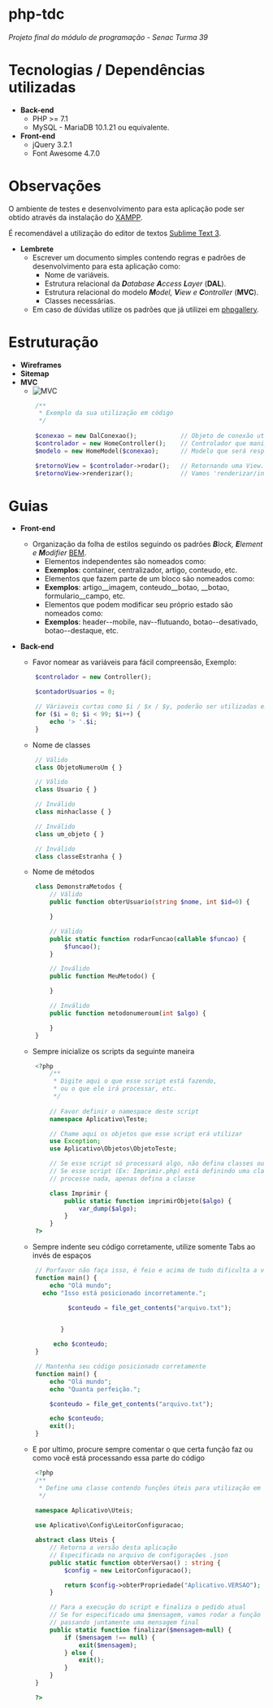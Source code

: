 # php-tdc
###### Projeto final do módulo de programação - Senac Turma 39

# Tecnologias / Dependências utilizadas

* **Back-end**
	* PHP >= 7.1
	* MySQL - MariaDB 10.1.21 ou equivalente.
* **Front-end**
	* jQuery 3.2.1
	* Font Awesome 4.7.0

# Observações

O ambiente de testes e desenvolvimento para esta aplicação pode ser obtido através da instalação do [XAMPP](https://www.apachefriends.org/pt_br/download.html).

É recomendável a utilização do editor de textos [Sublime Text 3](https://sublimetext.com/3).

* **Lembrete** 
	* Escrever um documento simples contendo regras e padrões de desenvolvimento para esta aplicação como:
		* Nome de variáveis.
		* Estrutura relacional da ***D**atabase **A**ccess **L**ayer* (**DAL**).
		* Estrutura relacional do modelo ***M**odel, **V**iew e **C**ontroller* (**MVC**).
		* Classes necessárias.
	* Em caso de dúvidas utilize os padrões que já utilizei em [phpgallery](https://github.com/Kubinyete/phpgallery).

# Estruturação

* **Wireframes**
* **Sitemap**
* **MVC**
	* ![MVC](https://i.stack.imgur.com/Rk9Kr.png)
	```php
		/**
		 * Exemplo da sua utilização em código
		 */
			
		$conexao = new DalConexao();            // Objeto de conexão utilizado para conectar ao banco de dados.
		$controlador = new HomeController();    // Controlador que manipulará um modelo com base no pedido recebido.
		$modelo = new HomeModel($conexao);      // Modelo que será responsável por conectar ao banco, obter informações e retornar uma View contendo estas informações necessárias.

		$retornoView = $controlador->rodar();   // Retornando uma View.
		$retornoView->renderizar();             // Vamos 'renderizar/incluir' a resposta recebida para que o usuário veja a página.
	```

# Guias

* **Front-end**
	* Organização da folha de estilos seguindo os padrões ***B**lock, **E**lement e **M**odifier* [BEM](http://getbem.com/introduction/).
		* Elementos independentes são nomeados como:
		* **Exemplos**: container, centralizador, artigo, conteudo, etc.
		* Elementos que fazem parte de um bloco são nomeados como:
		* **Exemplos**: artigo__imagem, conteudo__botao, __botao, formulario__campo, etc.
		* Elementos que podem modificar seu próprio estado são nomeados como:
		* **Exemplos**: header--mobile, nav--flutuando, botao--desativado, botao--destaque, etc.
* **Back-end**
	* Favor nomear as variáveis para fácil compreensão, Exemplo:
	```php
		$controlador = new Controller();

		$contadorUsuarios = 0;

		// Váriaveis curtas como $i / $x / $y, poderão ser utilizadas em loops / for
		for ($i = 0; $i < 99; $i++) {
			echo '> '.$i;
		}
	```
	* Nome de classes
	```php
		// Válido
		class ObjetoNumeroUm { }

		// Válido
		class Usuario { }

		// Inválido
		class minhaclasse { }

		// Inválido
		class um_objeto { }

		// Inválido
		class classeEstranha { }
	```

	* Nome de métodos
	```php
		class DemonstraMetodos {
			// Válido
			public function obterUsuario(string $nome, int $id=0) {

			}

			// Válido
			public static function rodarFuncao(callable $funcao) {
				$funcao();
			}

			// Inválido
			public function MeuMetodo() { 

			}

			// Inválido
			public function metodonumeroum(int $algo) {

			}
		}
	```

	* Sempre inicialize os scripts da seguinte maneira
	```php
		<?php
			/**
			 * Digite aqui o que esse script está fazendo,
			 * ou o que ele irá processar, etc.
			 */
			
			// Favor definir o namespace deste script
			namespace Aplicativo\Teste;

			// Chame aqui os objetos que esse script erá utilizar
			use Exception;
			use Aplicativo\Objetos\ObjetoTeste;

			// Se esse script só processará algo, não defina classes ou estruturas,
			// Se esse script (Ex: Imprimir.php) está definindo uma classe, então não
			// processe nada, apenas defina a classe

			class Imprimir {
				public static function imprimirObjeto($algo) {
					var_dump($algo);
				}
			}
		?>
	```

	* Sempre indente seu código corretamente, utilize somente Tabs ao invés de espaços
	```php
		// Porfavor não faça isso, é feio e acima de tudo dificulta a visualização e compreensão do código.
		function main() {
			echo "Olá mundo";
		  echo "Isso está posicionado incorretamente.";

		         $conteudo = file_get_contents("arquivo.txt");


		       }

		     echo $conteudo;
		}

		// Mantenha seu código posicionado corretamente
		function main() {
			echo "Olá mundo";
			echo "Quanta perfeição.";

			$conteudo = file_get_contents("arquivo.txt");

			echo $conteudo;
			exit();
		}
	```

	* E por ultimo, procure sempre comentar o que certa função faz ou como você está processando essa parte do código
	```php
		<?php
		/**
		 * Define uma classe contendo funções úteis para utilização em todo o projeto.
		 */
		
		namespace Aplicativo\Uteis;

		use Aplicativo\Config\LeitorConfiguracao;

		abstract class Uteis {
			// Retorna a versão desta aplicação
			// Especificada no arquivo de configurações .json
			public static function obterVersao() : string {
				$config = new LeitorConfiguracao();

				return $config->obterPropriedade("Aplicativo.VERSAO");
			}

			// Para a execução do script e finaliza o pedido atual
			// Se for especificado uma $mensagem, vamos rodar a função exit()
			// passando juntamente uma mensagem final
			public static function finalizar($mensagem=null) {
				if ($mensagem !== null) {
					exit($mensagem);
				} else {
					exit();
				}
			}
		}

		?>
	```